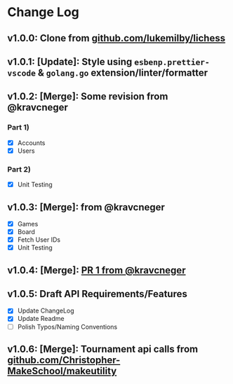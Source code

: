 # Change Log

## v1.0.0: Clone from [github.com/lukemilby/lichess](github.com/lukemilby/lichess)

## v1.0.1: [Update]: Style using `esbenp.prettier-vscode` & `golang.go` extension/linter/formatter

## v1.0.2: [Merge]: Some revision from @kravcneger

### Part 1)

- [x] Accounts
- [X] Users

### Part 2)

- [X] Unit Testing

## v1.0.3: [Merge]: from @kravcneger

- [X] Games
- [X] Board
- [X] Fetch User IDs
- [X] Unit Testing

## v1.0.4: [Merge]: [PR 1 from @kravcneger](https://github.com/chrisbarnes2000/lichess/pull/1)

## v1.0.5: Draft API Requirements/Features

- [X] Update ChangeLog
- [X] Update Readme
- [ ] Polish Typos/Naming Conventions

## v1.0.6: [Merge]: Tournament api calls from [github.com/Christopher-MakeSchool/makeutility](github.com/Christopher-MakeSchool/makeutility)

<!-- ## v1.0.7:  -->
